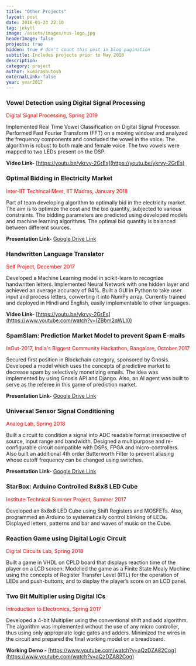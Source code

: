 ```yaml
---
title: "Other Projects"
layout: post
date: 2016-01-23 22:10
tag: jekyll
image: /assets/images/nus-logo.jpg
headerImage: false
projects: true
hidden: true # don't count this post in blog pagination
subtitle: Includes projects prior to May 2018
description: 
category: project
author: kumarashutosh
externalLink: false
year: year2017
---
```


### Vowel Detection using Digital Signal Processing&nbsp;
<span style="color:red">Digital Signal Processing, Spring 2019</span>

Implemented Real Time Vowel Classification on Digital Signal Processor. Performed Fast Fourier Transform (FFT) on a moving window and analyzed the frequency components and concluded the vowel in the voice. The algorithm is robust to both male and female voice. The two vowels were mapped to two LEDs present on the DSP.

**Video Link-** [https://youtu.be/ykrvy-2GrEs](https://youtu.be/ykrvy-2GrEs)


### Optimal Bidding in Electricity Market&nbsp;
<span style="color:red">Inter-IIT Techincal Meet, IIT Madras, January 2018</span>

Part of team developing algorithm to optimally bid in the electricity market. The aim is to optimize the cost and the bid quantity, subjected to various constraints. The bidding parameters are predicted using developed models and machine learning algorithms. The optimal bid quantity is balanced between different sources.

**Presentation Link-** [Google Drive Link](https://drive.google.com/file/d/1S3Vt6gE94TQwfxDJ-GuqWneZKu-hwIrn/view?usp=sharing)

### Handwritten Language Translator&nbsp;
<span style="color:red">Self Project, December 2017</span>

Developed a Machine Learning model in scikit-learn to recognize handwritten letters. Implemented Neural Network with one hidden layer and achieved an average accuracy of 94%. Built a GUI in Python to take user input and process letters, converting it into NumPy array. Currently trained and deployed in Hindi and English, easily implementable to other languages.

**Video Link-** [https://youtu.be/ykrvy-2GrEs](https://www.youtube.com/watch?v=IZBbm2qWLl0)


### SpamSlam: Prediction Market Model to prevent Spam E-mails&nbsp;
<span style="color:red">InOut-2017, India's Biggest Community Hackathon, Bangalore, October 2017</span>

Secured first position in Blockchain category, sponsored by Gnosis. Developed a model which uses the concepts of predictive market to decrease spam by selectively monetizing emails. The idea was implemented by using Gnosis API and Django. Also, an AI agent was built to serve as the referee in this game of prediction market.

**Presentation Link-** [Google Drive Link](https://drive.google.com/file/d/1qnAoTJIXpKzBIt_iQZ4elEilVmvvcNxn/view?usp=sharing)

### Universal Sensor Signal Conditioning&nbsp;
<span style="color:red">Analog Lab, Spring 2018</span>

Built a circuit to condition a signal into ADC readable format irrespective of source, input range and bandwidth. Designed a multipurpose and re-configurable circuit compatible with DSPs, FPGA and micro-controllers. Also built an additional 4th order Butterworth Filter to prevent aliasing whose cutoff frequency can be changed using switches.

**Presentation Link-** [Google Drive Link](https://drive.google.com/file/d/1MpLVVJn2aGhYvitWBFmI6xdY_ioPBEQD/view?usp=sharing)


### StarBox: Arduino Controlled 8x8x8 LED Cube&nbsp;
<span style="color:red">Institute Technical Summer Project, Summer 2017</span>

Developed an 8x8x8 LED Cube using Shift Registers and MOSFETs. Also, programmed an Arduino to systematically control blinking of LEDs. Displayed letters, patterns and bar and waves of music on the Cube.



### Reaction Game using Digital Logic Circuit&nbsp;
<span style="color:red">Digital Circuits Lab, Spring 2018</span>

Built a game in VHDL on CPLD board that displays reaction time of the player on a LCD screen. Modelled the game as a Finite State Mealy Machine using the concepts of Register Transfer Level (RTL) for the operation of LEDs and push-buttons, and to display the player’s score on an LCD panel.


### Two Bit Multiplier using Digital ICs&nbsp;
<span style="color:red">Introduction to Electronics, Spring 2017</span>

Developed a 4-bit Multiplier using the conventional shift and add algorithm. The algorithm was implemented without the use of any micro controller, thus using only appropriate logic gates and adders. Minimized the wires in the circuit and prepared the final working model on a breadboard.

**Working Demo -** [https://www.youtube.com/watch?v=aQzDZA82Cog](https://www.youtube.com/watch?v=aQzDZA82Cog)